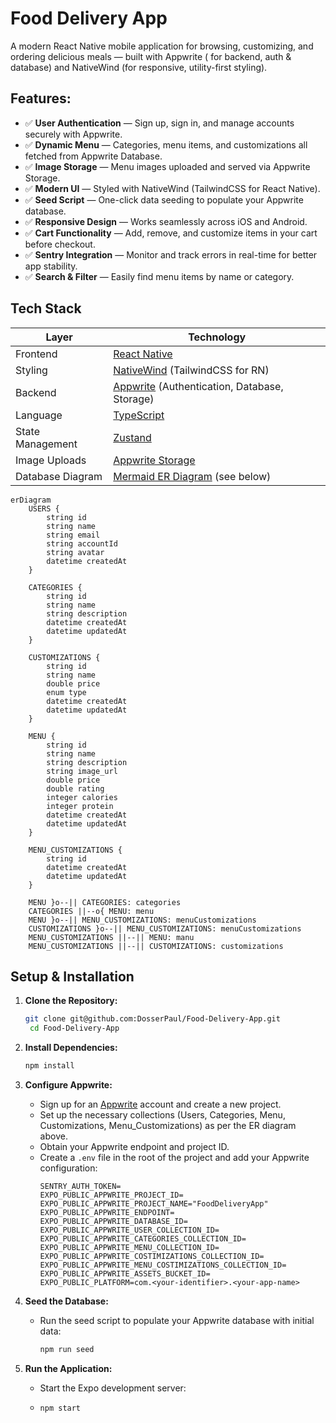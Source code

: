 # Food Delivery App

A modern React Native mobile application for browsing, customizing, and ordering delicious meals — built with Appwrite (
for backend, auth & database) and NativeWind (for responsive, utility-first styling).

[//]: # (Screen here)

## Features:

- ✅ **User Authentication** — Sign up, sign in, and manage accounts securely with Appwrite.
- ✅ **Dynamic Menu** — Categories, menu items, and customizations all fetched from Appwrite Database.
- ✅ **Image Storage** — Menu images uploaded and served via Appwrite Storage.
- ✅ **Modern UI** — Styled with NativeWind (TailwindCSS for React Native).
- ✅ **Seed Script** — One-click data seeding to populate your Appwrite database.
- ✅ **Responsive Design** — Works seamlessly across iOS and Android.
- ✅ **Cart Functionality** — Add, remove, and customize items in your cart before checkout.
- ✅ **Sentry Integration** — Monitor and track errors in real-time for better app stability.
- ✅ **Search & Filter** — Easily find menu items by name or category.

## Tech Stack

| Layer            | Technology                                                                                                        |
|------------------|-------------------------------------------------------------------------------------------------------------------|
| Frontend         | [React Native](https://reactnative.dev)                                                                           |
| Styling          | [NativeWind](https://www.nativewind.dev) (TailwindCSS for RN)                                                     |
| Backend          | [Appwrite](https://appwrite.io) (Authentication, Database, Storage)                                               |
| Language         | [TypeScript](https://www.typescriptlang.org)                                                                      |
| State Management | [Zustand](https://zustand-demo.pmnd.rs)                                                                           |
| Image Uploads    | [Appwrite Storage](https://appwrite.io)                                                                           |
| Database Diagram | [Mermaid ER Diagram](https://docs.mermaidchart.com/mermaid-oss/syntax/entityRelationshipDiagram.html) (see below) |

```mermaid
erDiagram
    USERS {
        string id
        string name
        string email
        string accountId
        string avatar
        datetime createdAt
    }

    CATEGORIES {
        string id
        string name
        string description
        datetime createdAt
        datetime updatedAt
    }

    CUSTOMIZATIONS {
        string id
        string name
        double price
        enum type
        datetime createdAt
        datetime updatedAt
    }

    MENU {
        string id
        string name
        string description
        string image_url
        double price
        double rating
        integer calories
        integer protein
        datetime createdAt
        datetime updatedAt
    }

    MENU_CUSTOMIZATIONS {
        string id
        datetime createdAt
        datetime updatedAt
    }

    MENU }o--|| CATEGORIES: categories
    CATEGORIES ||--o{ MENU: menu
    MENU }o--|| MENU_CUSTOMIZATIONS: menuCustomizations
    CUSTOMIZATIONS }o--|| MENU_CUSTOMIZATIONS: menuCustomizations
    MENU_CUSTOMIZATIONS ||--|| MENU: manu
    MENU_CUSTOMIZATIONS ||--|| CUSTOMIZATIONS: customizations
```

## Setup & Installation

1. **Clone the Repository:**

   ```bash
   git clone git@github.com:DosserPaul/Food-Delivery-App.git
    cd Food-Delivery-App
    ```

2. **Install Dependencies:**
    ```bash
    npm install
    ```

3. **Configure Appwrite:**
    - Sign up for an [Appwrite](https://appwrite.io) account and create a new project.
    - Set up the necessary collections (Users, Categories, Menu, Customizations, Menu_Customizations) as per the ER
      diagram above.
    - Obtain your Appwrite endpoint and project ID.
    - Create a `.env` file in the root of the project and add your Appwrite configuration:
      ```env
      SENTRY_AUTH_TOKEN=
      EXPO_PUBLIC_APPWRITE_PROJECT_ID=
      EXPO_PUBLIC_APPWRITE_PROJECT_NAME="FoodDeliveryApp"
      EXPO_PUBLIC_APPWRITE_ENDPOINT=
      EXPO_PUBLIC_APPWRITE_DATABASE_ID=
      EXPO_PUBLIC_APPWRITE_USER_COLLECTION_ID=
      EXPO_PUBLIC_APPWRITE_CATEGORIES_COLLECTION_ID=
      EXPO_PUBLIC_APPWRITE_MENU_COLLECTION_ID=
      EXPO_PUBLIC_APPWRITE_COSTIMIZATIONS_COLLECTION_ID=
      EXPO_PUBLIC_APPWRITE_MENU_COSTIMIZATIONS_COLLECTION_ID=
      EXPO_PUBLIC_APPWRITE_ASSETS_BUCKET_ID=
      EXPO_PUBLIC_PLATFORM=com.<your-identifier>.<your-app-name>
        ```
4. **Seed the Database:**
    - Run the seed script to populate your Appwrite database with initial data:
      ```bash
      npm run seed
      ```

5. **Run the Application:**
    - Start the Expo development server:
    - ```bash
      npm start
      ```
